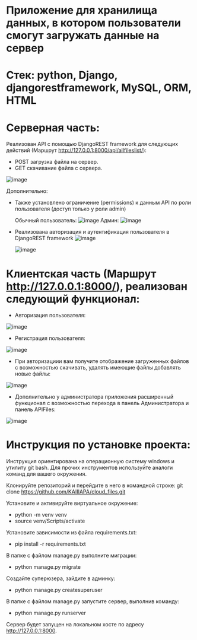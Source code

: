 # Приложение для хранилища данных, в котором пользователи смогут загружать данные на сервер

# Стек: python, Django, djangorestframework, MySQL, ORM, HTML

# Серверная часть:
  Реализован API c помощью DjangoREST framework для следующих действий (Маршрут http://127.0.0.1:8000/api/allfileslist/):
- POST загрузка файла на сервер.
- GET скачивание файла с сервера.

![image](https://github.com/user-attachments/assets/b186688c-ee5c-43fd-b4d5-9e203fef79ef)

  Дополнительно:
- Также установлено ограничение (permissions) к данным API по роли пользователя (доступ только у роли admin)

  Обычный пользователь:
![image](https://github.com/user-attachments/assets/43e6bb01-ebcb-4829-b9b1-6948f87faf88)
  Админ:
![image](https://github.com/user-attachments/assets/8f33f2df-7602-4416-8c61-61e3faaffc81)
  
- Реализована авторизация и аутентификация пользователя в DjangoREST framework
![image](https://github.com/user-attachments/assets/f2fbfdb2-d1dc-4f01-8357-52a584acaa19)

  ![image](https://github.com/user-attachments/assets/22fe675b-03ae-45e1-ad21-cf720fa22bb1)

# Клиентская часть (Маршрут http://127.0.0.1:8000/), реализован следующий функционал:
- Авторизация пользователя:

![image](https://github.com/user-attachments/assets/9f1d682b-3f4f-4a3c-970a-5e4c72a76fbb)
 
- Регистрация пользователя:

![image](https://github.com/user-attachments/assets/a6b0aaeb-c6f7-4949-b9f6-1e87dc11d74c)
  
- При авторизациии вам получите отображение загруженных файлов с возможностью скачивать, удалять имеющие файлы добавлять новые файлы:

![image](https://github.com/user-attachments/assets/48101541-5ce4-4c12-9620-af02a2e5c90f)

-  Дополнительно у администратора приложения расширенный функционал с возможностью перехода в панель Администратора и панель APIFiles:

![image](https://github.com/user-attachments/assets/e05ee5b8-2bae-471e-ab19-cd8458dcbfa4)

# Инструкция по установке проекта:

Инструкция ориентирована на операционную систему windows и утилиту git bash.
Для прочих инструментов используйте аналоги команд для вашего окружения.

Клонируйте репозиторий и перейдите в него в командной строке: git clone https://github.com/KAIIIAPA/cloud_files.git

Установите и активируйте виртуальное окружение: 
  - python -m venv venv
  - source venv/Scripts/activate

Установите зависимости из файла requirements.txt:
  - pip install -r requirements.txt
    
В папке с файлом manage.py выполните миграции:
  - python manage.py migrate

Создайте суперюзера, зайдите в админку:
  - python manage.py createsuperuser
    
В папке с файлом manage.py запустите сервер, выполнив команду:
  - python manage.py runserver

Сервер будет запущен на локальном хосте по адресу http://127.0.0.1:8000.
